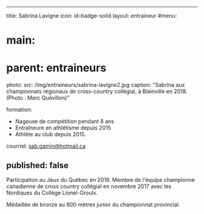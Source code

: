---
title: Sabrina Lavigne
icon: id-badge-solid
layout: entraineur
#menu:
#  main:
#    parent: entraineurs

photo:
  src: /img/entraineurs/sabrina-lavigne2.jpg
  caption: "Sabrina aux championnats régionaux de cross-country collégial, à Blainville en 2018. (Photo : Marc Quévillon)"

formation:
  - Nageuse de compétition pendant 8 ans
  - Entraîneure en athlétisme depuis 2015
  - Athlète au club depuis 2015.

courriel: sab.gamin@hotmail.ca

published: false
----

Participation au Jeux du Québec en 2016. Membre de l'équipe championne canadienne de cross country collégial en novembre 2017 avec les Nordiques du Collège Lionel-Groulx. 

Médaillée de bronze au 800 mètres junior du championnat provincial.
